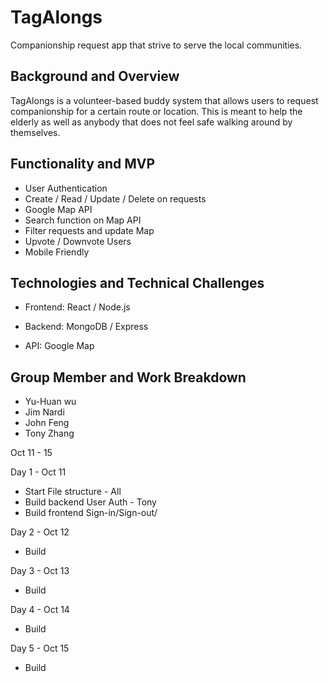 # TagAlongs
Companionship request app that strive to serve the local communities.


## Background and Overview

TagAlongs is a volunteer-based buddy system that allows users to request companionship for a certain route or location. This is meant to help the elderly as well as anybody that does not feel safe walking around by themselves.

## Functionality and MVP

* User Authentication
* Create / Read / Update / Delete on requests
* Google Map API
* Search function on Map API
* Filter requests and update Map
* Upvote / Downvote Users
* Mobile Friendly

## Technologies and Technical Challenges

* Frontend: React / Node.js
* Backend: MongoDB / Express

* API: Google Map

## Group Member and Work Breakdown

 * Yu-Huan wu
 * Jim Nardi
 * John Feng
 * Tony Zhang



Oct 11  - 15


Day 1 - Oct 11
* Start File structure - All
* Build backend User Auth - Tony
* Build frontend Sign-in/Sign-out/

Day 2 - Oct 12
* Build

Day 3 - Oct 13
* Build

Day 4 - Oct 14
* Build

Day 5 - Oct 15
* Build





